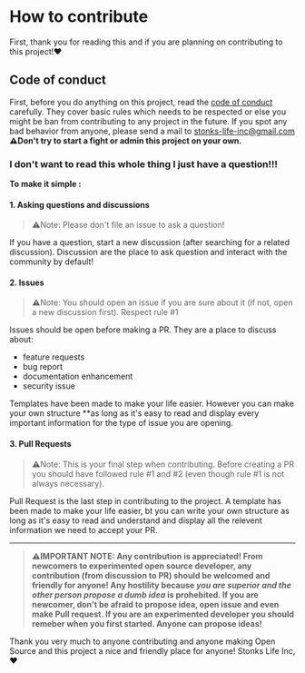 # How to contribute 
First, thank you for reading this and if you are planning on contributing to this project!❤


## Code of conduct

First, before you do anything on this project, read the [code of conduct](https://github.com/Stonks-Life-Inc/.github/blob/main/CODE_OF_CONDUCT.md) carefully. They cover basic rules which needs to be respected or else you might be ban from contributing to any project in the future.
If you spot any bad behavior from anyone, please send a mail to [stonks-life-inc@gmail.com](mailto:stonks-life-inc@gmail.com)
**⚠Don't try to start a fight or admin this project on your own.**

### I don't want to read this whole thing I just have a question!!!

**To make it simple :**

#### 1. Asking questions and discussions

>⚠Note: Please don't file an issue to ask a question!

If you have a question, start a new discussion (after searching for a related discussion). Discussion are the place to ask question and interact with the community by default!


#### 2. Issues

>⚠Note: You should open an issue if you are sure about it (if not, open a new discussion first). Respect rule #1

Issues should be open before making a PR. They are a place to discuss about:
* feature requests
* bug report
* documentation enhancement
* security issue

Templates have been made to make your life easier. However you can make your own structure **as long as it's easy to read and display every important information for the type of issue you are opening.


#### 3. Pull Requests

>⚠Note: This is your final step when contributing. Before creating a PR you should have followed rule #1 and #2 (even though rule #1 is not always necessary).

Pull Request is the last step in contributing to the project. A template has been made to make your life easier, bt you can write your own structure as long as it's easy to read and understand and display all the relevent information we need to accept your PR.

---

>**⚠IMPORTANT NOTE: Any contribution is appreciated! From newcomers to experimented open source developer, any contribution (from discussion to PR) should be welcomed and friendly for anyone!
>Any hostility because ***you are superior and the other person propose a dumb idea*** is prohebited. If you are newcomer, don't be afraid to propose idea, open issue and even make Pull request.
>If you are an experimented developer you should remeber when you first started. Anyone can propose ideas!**

Thank you very much to anyone contributing and anyone making Open Source and this project a nice and friendly place for anyone!
Stonks Life Inc,<br/>
❤
